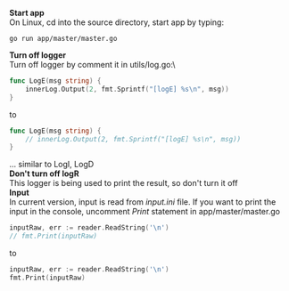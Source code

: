 **Start app**\
On Linux, cd into the source directory, start app by typing:
```console
go run app/master/master.go
```
**Turn off logger**\
Turn off logger by comment it in utils/log.go:\
```go
func LogE(msg string) {
    innerLog.Output(2, fmt.Sprintf("[logE] %s\n", msg))
}
```
to
```go
func LogE(msg string) {
    // innerLog.Output(2, fmt.Sprintf("[logE] %s\n", msg))
}
```
... similar to LogI, LogD\
**Don't turn off logR**\
This logger is being used to print the result, so don't turn it off\
**Input**\
In current version, input is read from *input.ini* file. If you want to print the input in the console, uncomment *Print* statement in app/master/master.go
```go
inputRaw, err := reader.ReadString('\n')
// fmt.Print(inputRaw)
```
to
```go
inputRaw, err := reader.ReadString('\n')
fmt.Print(inputRaw)
```
	

